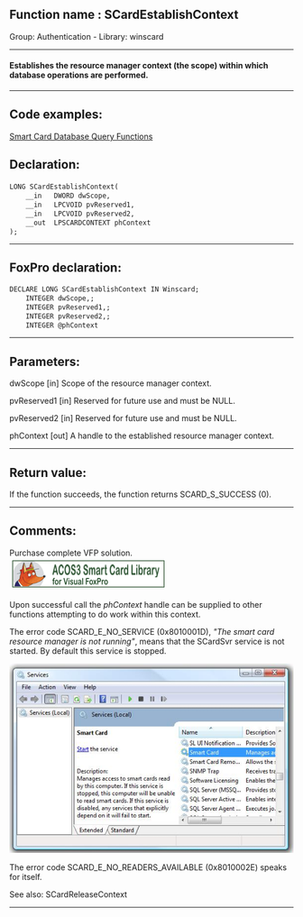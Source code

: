 
## Function name : SCardEstablishContext
Group: Authentication - Library: winscard    
***  


#### Establishes the resource manager context (the scope) within which database operations are performed.
***  


## Code examples:
[Smart Card Database Query Functions](../../samples/sample_539.md)  

## Declaration:
```foxpro  
LONG SCardEstablishContext(
	__in   DWORD dwScope,
	__in   LPCVOID pvReserved1,
	__in   LPCVOID pvReserved2,
	__out  LPSCARDCONTEXT phContext
);  
```  
***  


## FoxPro declaration:
```foxpro  
DECLARE LONG SCardEstablishContext IN Winscard;
	INTEGER dwScope,;
	INTEGER pvReserved1,;
	INTEGER pvReserved2,;
	INTEGER @phContext  
```  
***  


## Parameters:
dwScope [in] 
Scope of the resource manager context.

pvReserved1 [in] 
Reserved for future use and must be NULL. 

pvReserved2 [in] 
Reserved for future use and must be NULL.

phContext [out] 
A handle to the established resource manager context.
  
***  


## Return value:
If the function succeeds, the function returns SCARD_S_SUCCESS (0).  
***  


## Comments:
Purchase complete VFP solution.  
<a href="http://www.news2news.com/vfp/?solution=2&src=fn1132"><img src="images/acos3_270_48.png" width=270 height=48 border=0  vspace=5 hspace=5 alt="Download ACOS3 Class Library"></a>  
  
Upon successful call the <Em>phContext</Em> handle can be supplied to other functions attempting to do work within this context.  
  
The error code SCARD_E_NO_SERVICE (0x8010001D), <Em>"The smart card resource manager is not running"</Em>, means that the SCardSvr service is not started. By default this service is stopped.  
  
<img src="images/smart_card_service.jpg">  
  
The error code SCARD_E_NO_READERS_AVAILABLE (0x8010002E) speaks for itself.  
  
See also: SCardReleaseContext   
  
***  

